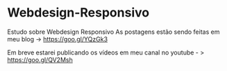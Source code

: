 # Webdesign-Responsivo
Estudo sobre Webdesign Responsivo
As postagens estão sendo feitas em meu blog -> https://goo.gl/YQzGk3

Em breve estarei publicando os vídeos em meu canal no youtube - > https://goo.gl/QV2Msh

